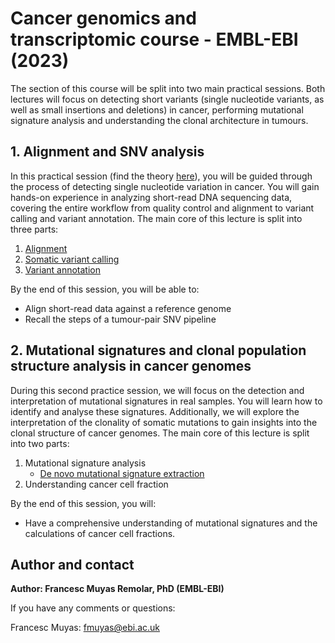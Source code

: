 # Cancer genomics and transcriptomic course - EMBL-EBI (2023)

The section of this course will be split into two main practical sessions. Both lectures will focus on detecting short variants (single nucleotide variants, as well as small insertions and deletions) in cancer, performing mutational signature analysis and understanding the clonal architecture in tumours. 

## 1. Alignment and SNV analysis
In this practical session (find the theory [here](https://github.com/cortes-ciriano-lab/CancerGenomicsCourse_EMBL-EBI/blob/main/presentations/Introduction_to_somatic_variant_calling.CancerGenomicsTranscriptomics2023.Fmuyas.pdf)), you will be guided through the process of detecting single nucleotide variation in cancer. You will gain hands-on experience in analyzing short-read DNA sequencing data, covering the entire workflow from quality control and alignment to variant calling and variant annotation. The main core of this lecture is split into three parts:

1. [Alignment](https://github.com/cortes-ciriano-lab/CancerGenomicsCourse_EMBL-EBI/blob/main/docs/Alignment.md)
2. [Somatic variant calling](https://github.com/cortes-ciriano-lab/CancerGenomicsCourse_EMBL-EBI/blob/main/docs/VariantCalling.md)
3. [Variant annotation](https://github.com/cortes-ciriano-lab/CancerGenomicsCourse_EMBL-EBI/blob/main/docs/VariantAnnotation.md)

By the end of this session, you will be able to:
- Align short-read data against a reference genome
- Recall the steps of a tumour-pair SNV pipeline

## 2. Mutational signatures and clonal population structure analysis in cancer genomes
During this second practice session, we will focus on the detection and interpretation of mutational signatures in real samples. You will learn how to identify and analyse these signatures. Additionally, we will explore the interpretation of the clonality of somatic mutations to gain insights into the clonal structure of cancer genomes. The main core of this lecture is split into two parts:

1. Mutational signature analysis
   - [De novo mutational signature extraction](https://github.com/cortes-ciriano-lab/CancerGenomicsCourse_EMBL-EBI/blob/main/docs/SomaticMutationAnalysis_denovo.html)
3. Understanding cancer cell fraction

By the end of this session, you will:
- Have a comprehensive understanding of mutational signatures and the calculations of cancer cell fractions.

## Author and contact
**Author: Francesc Muyas Remolar, PhD (EMBL-EBI)**
  
If you have any comments or questions:

Francesc Muyas: fmuyas@ebi.ac.uk
